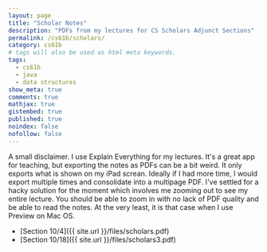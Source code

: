 ```yaml
---
layout: page
title: "Scholar Notes"
description: "PDFs from my lectures for CS Scholars Adjunct Sections"
permalink: /cs61b/scholars/
category: cs61b
# tags will also be used as html meta keywords.
tags:
  - cs61b
  - java
  - data structures
show_meta: true
comments: true
mathjax: true
gistembed: true
published: true
noindex: false
nofollow: false
---
```


A small disclaimer. I use Explain Everything for my lectures. It's a great app for teaching, but exporting the notes as PDFs can be a bit weird. It only exports what is shown on my iPad screan. Ideally if I had more time, I would export multiple times and consolidate into a multipage PDF. I've settled for a hacky solution for the moment which involves me zooming out to see my entire lecture. You should be able to zoom in with no lack of PDF quality and be able to read the notes. At the very least, it is that case when I use Preview on Mac OS.
<!--more-->

- [Section 10/4]({{ site.url }}/files/scholars.pdf)
- [Section 10/18]({{ site.url }}/files/scholars3.pdf)